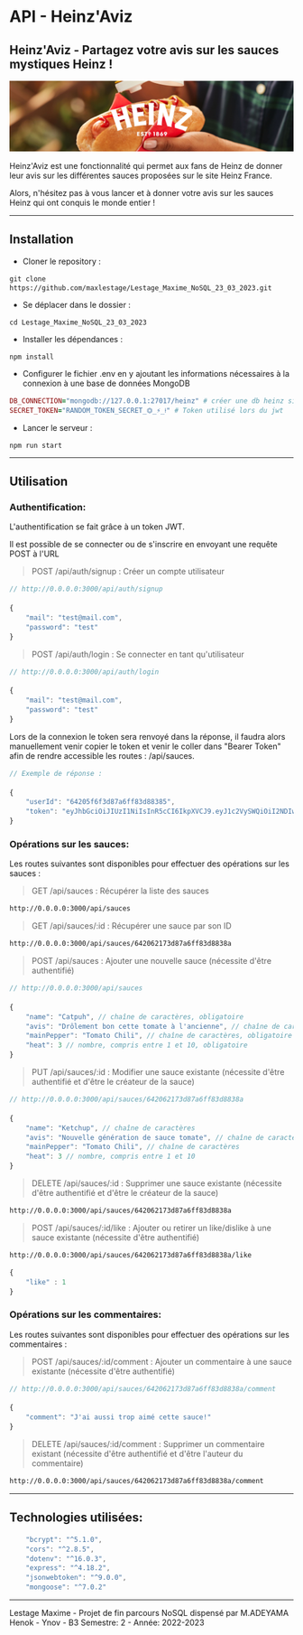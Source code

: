 # API - Heinz'Aviz

## Heinz'Aviz - Partagez votre avis sur les sauces mystiques Heinz !

![Heinz](https://github.com/maxlestage/Lestage_Maxime_NoSQL_23_03_2023/blob/master/img/MUSTARD-hot-dog-MASTER.jpg?raw=true)

Heinz'Aviz est une fonctionnalité qui permet aux fans de Heinz de donner leur avis sur les différentes sauces proposées sur le site Heinz France.

Alors, n'hésitez pas à vous lancer et à donner votre avis sur les sauces Heinz qui ont conquis le monde entier !

---

## Installation

- Cloner le repository :

```shell
git clone https://github.com/maxlestage/Lestage_Maxime_NoSQL_23_03_2023.git
```

- Se déplacer dans le dossier :

```shell
cd Lestage_Maxime_NoSQL_23_03_2023
```

- Installer les dépendances :

```shell
npm install
```

- Configurer le fichier .env en y ajoutant les informations nécessaires à la connexion à une base de données MongoDB

```ruby
DB_CONNECTION="mongodb://127.0.0.1:27017/heinz" # créer une db heinz si elle n'existe pas.
SECRET_TOKEN="RANDOM_TOKEN_SECRET_⏣_⚡︎_⍿" # Token utilisé lors du jwt
```

- Lancer le serveur :

```shell
npm run start
```

---

## Utilisation

### Authentification:

L'authentification se fait grâce à un token JWT.

Il est possible de se connecter ou de s'inscrire en envoyant une requête POST à l'URL

> POST /api/auth/signup : Créer un compte utilisateur

```js
// http://0.0.0.0:3000/api/auth/signup

{
	"mail": "test@mail.com",
	"password": "test"
}
```

> POST /api/auth/login : Se connecter en tant qu'utilisateur

```js
// http://0.0.0.0:3000/api/auth/login

{
	"mail": "test@mail.com",
	"password": "test"
}

```

Lors de la connexion le token sera renvoyé dans la réponse, il faudra alors manuellement venir copier le token et venir le coller dans "Bearer Token" afin de rendre accessible les routes : /api/sauces.

```js
// Exemple de réponse :

{
	"userId": "64205f6f3d87a6ff83d88385",
	"token": "eyJhbGciOiJIUzI1NiIsInR5cCI6IkpXVCJ9.eyJ1c2VySWQiOiI2NDIwNWY2ZjNkODdhNmZmODNkODgzODUiLCJpYXQiOjE2Nzk4NDMzMDksImV4cCI6MTY3OTkyOTcwOX0.jHGsLjQq8m6ZWccUxQVaBlBeEPw8kSerDj05x1TJ7p8"
}
```

### Opérations sur les sauces:

Les routes suivantes sont disponibles pour effectuer des opérations sur les sauces :

> GET /api/sauces : Récupérer la liste des sauces

```txt
http://0.0.0.0:3000/api/sauces
```

> GET /api/sauces/:id : Récupérer une sauce par son ID

```txt
http://0.0.0.0:3000/api/sauces/642062173d87a6ff83d8838a
```

> POST /api/sauces : Ajouter une nouvelle sauce (nécessite d'être authentifié)

```js
// http://0.0.0.0:3000/api/sauces

{
	"name": "Catpuh", // chaîne de caractères, obligatoire
	"avis": "Drôlement bon cette tomate à l'ancienne", // chaîne de caractères, obligatoire
	"mainPepper": "Tomato Chili", // chaîne de caractères, obligatoire
	"heat": 3 // nombre, compris entre 1 et 10, obligatoire
}
```

> PUT /api/sauces/:id : Modifier une sauce existante (nécessite d'être authentifié et d'être le créateur de la sauce)

```js
// http://0.0.0.0:3000/api/sauces/642062173d87a6ff83d8838a

{
	"name": "Ketchup", // chaîne de caractères
	"avis": "Nouvelle génération de sauce tomate", // chaîne de caractères
	"mainPepper": "Tomato Chili", // chaîne de caractères
	"heat": 3 // nombre, compris entre 1 et 10
}
```

> DELETE /api/sauces/:id : Supprimer une sauce existante (nécessite d'être authentifié et d'être le créateur de la sauce)

```txt
http://0.0.0.0:3000/api/sauces/642062173d87a6ff83d8838a
```

> POST /api/sauces/:id/like : Ajouter ou retirer un like/dislike à une sauce existante (nécessite d'être authentifié)

```txt
http://0.0.0.0:3000/api/sauces/642062173d87a6ff83d8838a/like
```

```js
{
    "like" : 1
}
```

### Opérations sur les commentaires:

Les routes suivantes sont disponibles pour effectuer des opérations sur les commentaires :

> POST /api/sauces/:id/comment : Ajouter un commentaire à une sauce existante (nécessite d'être authentifié)

```js
// http://0.0.0.0:3000/api/sauces/642062173d87a6ff83d8838a/comment

{
	"comment": "J'ai aussi trop aimé cette sauce!"
}
```

> DELETE /api/sauces/:id/comment : Supprimer un commentaire existant (nécessite d'être authentifié et d'être l'auteur du commentaire)

```txt
http://0.0.0.0:3000/api/sauces/642062173d87a6ff83d8838a/comment
```

---

## Technologies utilisées:

```js
	"bcrypt": "^5.1.0",
	"cors": "^2.8.5",
	"dotenv": "^16.0.3",
	"express": "^4.18.2",
	"jsonwebtoken": "^9.0.0",
	"mongoose": "^7.0.2"
```

---

Lestage Maxime - Projet de fin parcours NoSQL dispensé par M.ADEYAMA Henok - Ynov - B3 Semestre: 2 - Année: 2022-2023
